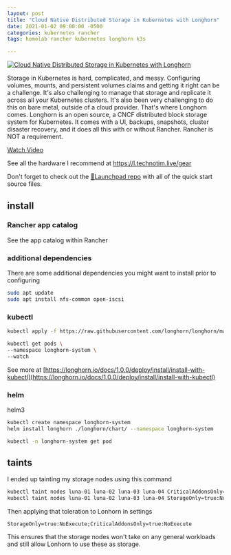 ```yaml
---
layout: post
title: "Cloud Native Distributed Storage in Kubernetes with Longhorn"
date: 2021-01-02 09:00:00 -0500
categories: kubernetes rancher
tags: homelab rancher kubernetes longhorn k3s

---
```


[![Cloud Native Distributed Storage in Kubernetes with Longhorn](https://img.youtube.com/vi/eKBBHc0t7bc/0.jpg)](https://www.youtube.com/watch?v=eKBBHc0t7bc "Cloud Native Distributed Storage in Kubernetes with Longhorn")

Storage in Kubernetes is hard, complicated, and messy.  Configuring volumes, mounts, and persistent volumes claims and getting it right can be a challenge.  It's also challenging to manage that storage and replicate it across all your Kubernetes clusters.  It's also been very challenging to do this on bare metal, outside of a cloud provider.  That's where Longhorn comes.  Longhorn is an open source, a CNCF distributed block storage system for Kubernetes.  It comes with a UI, backups, snapshots, cluster disaster recovery, and it does all this with or without Rancher.  Rancher is NOT a requirement.

[Watch Video](https://www.youtube.com/watch?v=eKBBHc0t7bc)

See all the hardware I recommend at <https://l.technotim.live/gear>

Don't forget to check out the [🚀Launchpad repo](https://l.technotim.live/quick-start) with all of the quick start source files.

## install

### Rancher app catalog

See the app catalog within Rancher

### additional dependencies

There are some additional dependencies you might want to install prior to configuring

```bash
sudo apt update
sudo apt install nfs-common open-iscsi
```

### kubectl

```bash
kubectl apply -f https://raw.githubusercontent.com/longhorn/longhorn/master/deploy/longhorn.yaml
```

```bash
kubectl get pods \
--namespace longhorn-system \
--watch
```

See more at [https://longhorn.io/docs/1.0.0/deploy/install/install-with-kubectl](https://longhorn.io/docs/1.0.0/deploy/install/install-with-kubectl)

### helm

helm3

```bash
kubectl create namespace longhorn-system
helm install longhorn ./longhorn/chart/ --namespace longhorn-system
```

```bash
kubectl -n longhorn-system get pod
```

## taints

I ended up tainting my storage nodes using this command

```bash
kubectl taint nodes luna-01 luna-02 luna-03 luna-04 CriticalAddonsOnly=true:NoExecute
kubectl taint nodes luna-01 luna-02 luna-03 luna-04 StorageOnly=true:NoExecute
```

Then applying that toleration to Lonhorn in settings

`StorageOnly=true:NoExecute;CriticalAddonsOnly=true:NoExecute`

This ensures that the storage nodes won't take on any general workloads and still allow Lonhorn to use these as storage.
